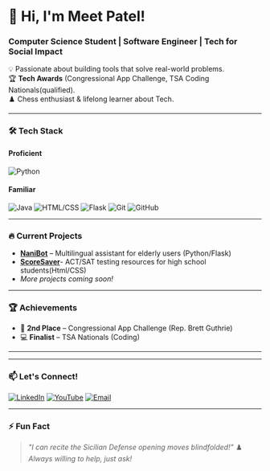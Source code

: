 # 👋 Hi, I'm Meet Patel!  
### **Computer Science Student | Software Engineer | Tech for Social Impact**  

💡 Passionate about building tools that solve real-world problems.  
🏆 **Tech Awards** (Congressional App Challenge, TSA Coding Nationals(qualified).  
♟️ Chess enthusiast & lifelong learner about Tech.  

---

### 🛠️ **Tech Stack**  
#### **Proficient**  
![Python](https://img.shields.io/badge/Python-3776AB?logo=python&logoColor=white)


#### **Familiar**  
![Java](https://img.shields.io/badge/Java-007396?logo=java&logoColor=white)
![HTML/CSS](https://img.shields.io/badge/HTML5-E34F26?logo=html5&logoColor=white)
![Flask](https://img.shields.io/badge/Flask-000000?logo=flask&logoColor=white)
![Git](https://img.shields.io/badge/Git-F05032?logo=git&logoColor=white)
![GitHub](https://img.shields.io/badge/GitHub-181717?logo=github&logoColor=white)


---

### 🔥 **Current Projects**  
- **[NaniBot](https://github.com/your-username/NaniBot)** – Multilingual assistant for elderly users (Python/Flask)
- **[ScoreSaver](https://github.com/MeetPatel-tiger/Congressional-App-Challange)**- ACT/SAT testing resources for high school students(Html/CSS)
- *More projects coming soon!*  

---

### 🏆 **Achievements**  
- 🥈 **2nd Place** – Congressional App Challenge (Rep. Brett Guthrie)  
- 💻 **Finalist** – TSA Nationals (Coding)  

---



---

### 📫 **Let's Connect!**  
[![LinkedIn](https://img.shields.io/badge/LinkedIn-0A66C2?logo=linkedin&logoColor=white)](https://linkedin.com/in/meet-patel-439bb72b1/)
[![YouTube](https://img.shields.io/badge/YouTube-FF0000?logo=youtube&logoColor=white)](https://youtube.com/@CompileWithMeet)
[![Email](https://img.shields.io/badge/Email-D14836?logo=gmail&logoColor=white)](mailto:your-email@example.com)

---

### ⚡ **Fun Fact**  
> *"I can recite the Sicilian Defense opening moves blindfolded!"* ♟️
> *Always willing to help, just ask!*
